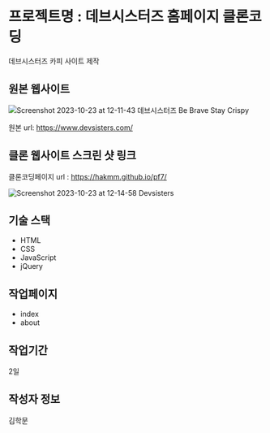 # 프로젝트명 : 데브시스터즈 홈페이지 클론코딩
데브시스터즈 카피 사이트 제작

## 원본 웹사이트
![Screenshot 2023-10-23 at 12-11-43 데브시스터즈 Be Brave Stay Crispy](https://github.com/hakmm/pf7/assets/142555237/e2c01584-bf7b-4101-9d5e-46481bb2426e)

원본 url: https://www.devsisters.com/


## 클론 웹사이트 스크린 샷 링크
클론코딩페이지 url : https://hakmm.github.io/pf7/

![Screenshot 2023-10-23 at 12-14-58 Devsisters](https://github.com/hakmm/pf7/assets/142555237/945cc5b6-5b82-43e7-b5e7-8a6be1fa9726)

## 기술 스택
- HTML
- CSS
- JavaScript
- jQuery

## 작업페이지
- index
- about

## 작업기간
2일

## 작성자 정보
김학문
